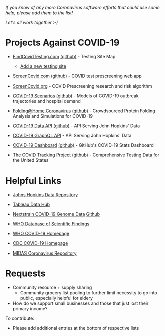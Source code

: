*If you know of any more Coronavirus software efforts that could use some help, please add them to the list!*

*Let's all work together :-)*

# Projects Against COVID-19
- [FindCovidTesting.com](https://findcovidtesting.com/) [(github)](https://github.com/codersagainstcovidorg/covid19testing-map) - Testing Site Map

	- [Add a new testing site](https://docs.google.com/forms/d/e/1FAIpQLSe2sCuCrQwEHwi3FLiyRB9CYWRmSUiGyyK8RLsQPwhfrJTI4g/viewform)

- [ScreenCovid.com](http://screencovid.com) [(github)](https://github.com/tconley/screencovid.com/) - COVID test prescreening web app
- [ScreenCovid.org](http://screencovid.org) - COVID Prescreening research and risk algorithm
- [COVID-19 Scenarios](https://neherlab.org/covid19/) [(github)](https://github.com/neherlab/covid19_scenarios) - Models of COVID-19 outbreak trajectories and hospital demand
- [Folding@Home Coronavirus](https://foldingathome.org/) [(github)](https://github.com/FoldingAtHome/coronavirus) - Crowdsourced Protein Folding Analysis and Simulations for COVID-19
- [COVID-19 Data API](https://github.com/mathdroid/covid-19-api) [(github)](https://github.com/mathdroid/covid-19-api) - API Serving John Hopkins' Data
- [COVID-19 GraphQL API](https://github.com/rlindskog/covid19-graphql) - API Serving John Hopkins' Data
- [COVID-19 Dashboard](https://covid19dashboards.com/) [(github)](https://github.com/github/covid19-dashboard) - GitHub's COVID-19 Stats Dashboard
- [The COVID Tracking Project](https://covidtracking.com/) [(github)](https://github.com/COVID19Tracking) - Comprehensive Testing Data for the United States


# Helpful Links
- [Johns Hopkins Data Repository](https://github.com/CSSEGISandData/COVID-19)

- [Tableau Data Hub](https://www.tableau.com/covid-19-coronavirus-data-resources)

- [Nextstrain COVID-19 Genome Data](https://nextstrain.org/ncov) [Github](https://github.com/nextstrain/ncov)

- [WHO Database of Scientific Findings](https://worldhealthorg-my.sharepoint.com/:f:/g/personal/garnicacarrenoj_who_int/EnzxnSJt68pIqLBwPYdqkqcB1KHboCAQJRN3mkTt3ZqDAA?e=OtxhHb)
- [WHO COVID-19 Homepage](https://www.who.int/emergencies/diseases/novel-coronavirus-2019)
- [CDC COVID-19 Homepage](https://www.cdc.gov/coronavirus/2019-ncov/index.html)
- [MIDAS Coronavirus Repository](https://github.com/midas-network/COVID-19)

# Requests
- Community resource + supply sharing
  - Community grocery list pooling to further limit necessity to go into public, especially helpful for eldery
- How do we support small businesses and those that just lost their primary income?


To contribute:
 - Please add additional entries at the bottom of respective lists
